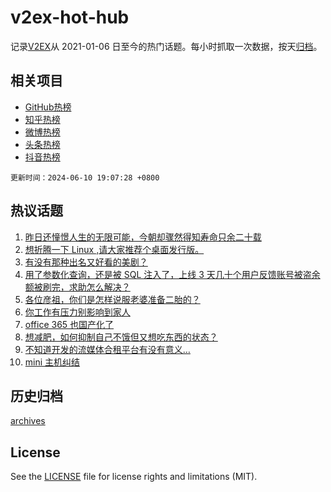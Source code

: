 # v2ex-hot-hub

 记录[V2EX](https://www.v2ex.com/)从 2021-01-06 日至今的热门话题。每小时抓取一次数据，按天[归档](archives)。
 
 ## 相关项目

- [GitHub热榜](https://github.com/snaildev/github-hot-hub)
- [知乎热榜](https://github.com/snaildev/zhihu-hot-hub)
- [微博热榜](https://github.com/snaildev/weibo-hot-hub)
- [头条热榜](https://github.com/snaildev/toutiao-hot-hub)
- [抖音热榜](https://github.com/snaildev/douyin-hot-hub)


 `更新时间：2024-06-10 19:07:28 +0800`

## 热议话题

1. [昨日还憧憬人生的无限可能，今朝却骤然得知寿命只余二十载](https://www.v2ex.com/t/1048181)
1. [想折腾一下 Linux ,请大家推荐个桌面发行版。](https://www.v2ex.com/t/1048210)
1. [有没有那种出名又好看的美剧？](https://www.v2ex.com/t/1048167)
1. [用了参数化查询，还是被 SQL 注入了，上线 3 天几十个用户反馈账号被盗余额被刷完，求助怎么解决？](https://www.v2ex.com/t/1048156)
1. [各位彦祖，你们是怎样说服老婆准备二胎的？](https://www.v2ex.com/t/1048153)
1. [你工作有压力别影响到家人](https://www.v2ex.com/t/1048148)
1. [office 365 也国产化了](https://www.v2ex.com/t/1048191)
1. [想减肥，如何抑制自己不饿但又想吃东西的状态？](https://www.v2ex.com/t/1048211)
1. [不知道开发的流媒体合租平台有没有意义…](https://www.v2ex.com/t/1048189)
1. [mini 主机纠结](https://www.v2ex.com/t/1048139)

## 历史归档

[archives](archives)

## License

See the [LICENSE](LICENSE) file for license rights and limitations (MIT).
